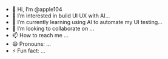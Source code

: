 - 👋 Hi, I’m @apple104
- 👀 I’m interested in build UI UX with AI...
- 🌱 I’m currently learning using AI to automate my UI testing...
- 💞️ I’m looking to collaborate on ...
- 📫 How to reach me ...
- 😄 Pronouns: ...
- ⚡ Fun fact: ...

<!---
apple104/apple104 is a ✨ special ✨ repository because its `README.md` (this file) appears on your GitHub profile.
You can click the Preview link to take a look at your changes.
--->
